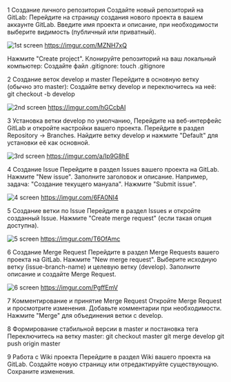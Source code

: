1 Создание личного репозитория
Создайте новый репозиторий на GitLab:
Перейдите на страницу создания нового проекта в вашем аккаунте GitLab.
Введите имя проекта и описание, при необходимости выберите видимость (публичный или приватный).

![1st screen](src/Screenshot/Screenshot_20240917_143444.png)
https://imgur.com/MZNH7xQ

Нажмите "Create project".
Клонируйте репозиторий на ваш локальный компьютер:
Создайте файл .gitignore:
touch .gitignore

2 Создание веток develop и master
Перейдите в основную ветку (обычно это master):
Создайте ветку develop и переключитесь на неё:
git checkout -b develop

![2nd screen](src/Screenshot/Screenshot_20240917_164814.png)
https://imgur.com/hGCcbAI

3 Установка ветки develop по умолчанию,
Перейдите на веб-интерфейс GitLab и откройте настройки вашего проекта.
Перейдите в раздел Repository → Branches.
Найдите ветку develop и нажмите "Default" для установки её как основной.

![3rd screen](src/Screenshot/Screenshot_20240917_171144.png)
https://imgur.com/a/Ip9G8hE

4 Создание Issue
Перейдите в раздел Issues вашего проекта на GitLab.
Нажмите "New issue".
Заполните заголовок и описание. Например, задача: "Создание текущего мануала".
Нажмите "Submit issue".

![4 screen](src/Screenshot/Screenshot_20240917_171412.png)
https://imgur.com/6FA0NI4

5 Создание ветки по Issue
Перейдите в раздел Issues и откройте созданный Issue.
Нажмите "Create merge request" (если такая опция доступна).

![5 screen](src/Screenshot/Screenshot_20240917_171516.png)
https://imgur.com/T6OfAmc

6 Создание Merge Request
Перейдите в раздел Merge Requests вашего проекта на GitLab.
Нажмите "New merge request".
Выберите исходную ветку (issue-branch-name) и целевую ветку (develop).
Заполните описание и создайте Merge Request.

![6 screen](src/Screenshot/Screenshot_20240917_171613.png)
https://imgur.com/PgffEmV

7 Комментирование и принятие Merge Request
Откройте Merge Request и просмотрите изменения.
Добавьте комментарии при необходимости.
Нажмите "Merge" для объединения ветки с develop.

8 Формирование стабильной версии в master и постановка тега
Переключитесь на ветку master:
git checkout master
git merge develop
git push origin master

9 Работа с Wiki проекта
Перейдите в раздел Wiki вашего проекта на GitLab.
Создайте новую страницу или отредактируйте существующую.
Сохраните изменения.
